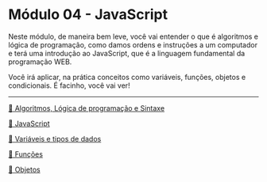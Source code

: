# Módulo 04 - JavaScript

Neste módulo, de maneira bem leve, você vai entender o que é algoritmos e lógica de programação, como damos ordens e instruções a um computador e terá uma introdução ao JavaScript, que é a linguagem fundamental da programação WEB. 

Você irá aplicar, na prática conceitos como variáveis, funções, objetos e condicionais. É facinho, você vai ver! 

---

[📑 Algoritmos, Lógica de programação e Sintaxe](https://www.notion.so/Algoritmos-Lo-gica-de-programac-a-o-e-Sintaxe-d2daaf80e44140eeb41140a710c837b9)

[📑 JavaScript](https://www.notion.so/JavaScript-6159d62cd4a4474c85276659864ac5e9)

[📑 Variáveis e tipos de dados](https://www.notion.so/Vari-veis-e-tipos-de-dados-7fbf0da58d6442b796fccf02d244234d)

[📑 Funções](https://www.notion.so/Fun-es-56d7afa971f944a681898f18fc0ed74b)

[📑 Objetos](https://www.notion.so/Objetos-2364d316bc6a49918146f59be91eff86)
